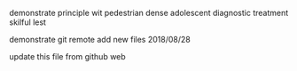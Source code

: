 demonstrate
principle
wit
pedestrian
dense
adolescent
diagnostic
treatment
skilful
lest



demonstrate
git remote add new files 2018/08/28

update this file from github web

